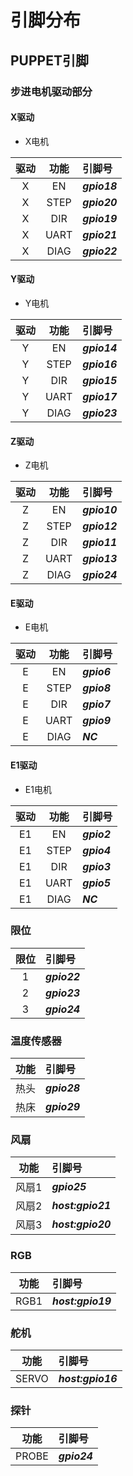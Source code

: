 # 引脚分布

## PUPPET引脚

### 步进电机驱动部分

<!-- tabs:start -->

#### **X驱动**

* X电机

| 驱动 | 功能 | 引脚号 |
| :----: | :----: | :----- |
| X | EN | ***gpio18*** |
| X | STEP | ***gpio20*** |
| X | DIR | ***gpio19*** |
| X | UART | ***gpio21*** |
| X | DIAG | ***gpio22*** |

#### **Y驱动**

* Y电机

| 驱动 | 功能 | 引脚号 |
| :----: | :----: | :----- |
| Y | EN | ***gpio14*** |
| Y | STEP | ***gpio16*** |
| Y | DIR | ***gpio15*** |
| Y | UART | ***gpio17*** |
| Y | DIAG | ***gpio23*** |

#### **Z驱动**

* Z电机

| 驱动 | 功能 | 引脚号 |
| :----: | :----: | :----- |
| Z | EN | ***gpio10*** |
| Z | STEP | ***gpio12*** |
| Z | DIR | ***gpio11*** |
| Z | UART | ***gpio13*** |
| Z | DIAG | ***gpio24*** |

#### **E驱动**

* E电机

| 驱动 | 功能 | 引脚号 |
| :----: | :----: | :----- |
| E | EN | ***gpio6*** |
| E | STEP | ***gpio8*** |
| E | DIR | ***gpio7*** |
| E | UART | ***gpio9*** |
| E | DIAG | ***NC*** |

#### **E1驱动**

* E1电机

| 驱动 | 功能 | 引脚号 |
| :----: | :----: | :----- |
| E1 | EN | ***gpio2*** |
| E1 | STEP | ***gpio4*** |
| E1 | DIR | ***gpio3*** |
| E1 | UART | ***gpio5*** |
| E1 | DIAG | ***NC*** |

<!-- tabs:end -->


### 限位

| 限位 | 引脚号 |
| :----: | :----- |
| 1 | ***gpio22*** |
| 2 | ***gpio23*** |
| 3 | ***gpio24*** |

### 温度传感器

| 功能 | 引脚号 |
| :----: | :----- |
| 热头 | ***gpio28*** |
| 热床 | ***gpio29*** |

### 风扇

| 功能 | 引脚号 |
| :----: | :----- |
| 风扇1 | ***gpio25*** |
| 风扇2 | ***host:gpio21*** |
| 风扇3 | ***host:gpio20*** |

### RGB

| 功能 | 引脚号 |
| :----: | :----- |
| RGB1 | ***host:gpio19*** |

### 舵机

| 功能 | 引脚号 |
| :----: | :----- |
| SERVO | ***host:gpio16*** |

### 探针

| 功能 | 引脚号 |
| :----: | :----- |
| PROBE | ***gpio24*** |
